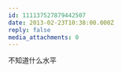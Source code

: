 ```yaml
---
id: 111137527879442507
date: 2013-02-23T10:38:00.000Z
reply: false
media_attachments: 0
---
```


不知道什么水平 ​​​​

